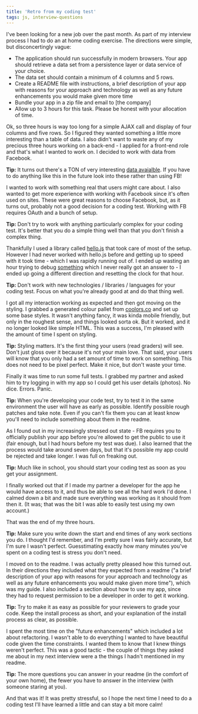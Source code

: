 ```yaml
---
title: 'Retro from my coding test'
tags: js, interview-questions
---
```


I've been looking for a new job over the past month. As part of my interview process I had to do an at home coding exercise. The directions were simple, but disconcertingly vague:

* The application should run successfully in modern browsers.
Your app should retrieve a data set from a persistence layer or data service of your choice.
* The data set should contain a minimum of 4 columns and 5 rows.
* Create a README file with instructions, a brief description of your app with reasons for your approach and technology as well as any future enhancements you would make given more time
* Bundle your app in a zip file and email to [the company]
* Allow up to 3 hours for this task. Please be honest with your allocation of time.

Ok, so three hours is way too long for a simple AJAX call and display of four columns and five rows. So I figured they wanted something a little more interesting than a table of data. I also didn't want to waste any of my precious three hours working on a back-end - I applied for a front-end role and that's what I wanted to work on. I decided to work with data from Facebook.

**Tip:** It turns out there's a TON of very interesting [data avaialble](https://www.reddit.com/r/datasets). If you have to do anything like this in the future look into these rather than using FB!

I wanted to work with something real that users might care about. I also wanted to get more experience with working with Facebook since it's often used on sites. These were great reasons to choose Facebook, but, as it turns out, probably not a good decision for a coding test. Working with FB requires OAuth and a bunch of setup.

**Tip:** Don't try to work with anything particularly complex for your coding test. It's better that you do a simple thing well than that you don't finish a complex thing.

Thankfully I used a library called [hello.js](http://adodson.com/hello.js/) that took care of most of the setup. However I had never worked with hello.js before and getting up to speed with it took time - which I was rapidly running out of. I ended up wasting an hour trying to debug [something](http://stackoverflow.com/questions/27729186/how-can-i-get-share-data-with-hello-js) which I never really got an answer to - I ended up going a different direction and resetting the clock for that hour.

**Tip:** Don't work with new technologies / libraries / languages for your coding test. Focus on what you're already good at and do that thing well.

I got all my interaction working as expected and then got moving on the styling. I grabbed a generated colour pallet from [coolors.co](http://coolors.co/) and set up some base styles. It wasn't anything fancy, it was kinda mobile friendly, but only in the roughest sense, and things looked sorta ok. But it worked, and it no longer looked like simple HTML. This was a success, I'm pleased with the amount of time I spent on styling.

**Tip:** Styling matters. It's the first thing your users (read graders) will see. Don't just gloss over it because it's not your main love. That said, your users will know that you only had a set amount of time to work on something. This does not need to be pixel perfect. Make it nice, but don't waste your time.

Finally it was time to run some full tests. I grabbed my partner and asked him to try logging in with my app so I could get his user details (photos). No dice. Errors. Panic.

**Tip:** When you're developing your code test, try to test it in the same environment the user will have as early as possible. Identify possible rough patches and take note. Even if you can't fix them you can at least know you'll need to include something about them in the readme.

As I found out in my increasingly stressed out state - FB requires you to officially publish your app before you're allowed to get the public to use it (fair enough, but I had hours before my test was due). I also learned that the process would take around seven days, but that it's possible my app could be rejected and take longer. I was full on freaking out.

**Tip:** Much like in school, you should start your coding test as soon as you get your assignment.

I finally worked out that if I made my partner a developer for the app he would have access to it, and thus be able to see all the hard work I'd done. I calmed down a bit and made sure everything was working as it should from then it. (It was; that was the bit I was able to easily test using my own account.)

That was the end of my three hours.

**Tip:** Make sure you write down the start and end times of any work sections you do. I thought I'd remember, and I'm pretty sure I was fairly accurate, but I'm sure I wasn't perfect. Guesstimating exactly how many minutes you've spent on a coding test is stress you don't need.

I moved on to the readme. I was actually pretty pleased how this turned out. In their directions they included what they expected from a readme ("a brief description of your app with reasons for your approach and technology as well as any future enhancements you would make given more time"), which was my guide. I also included a section about how to use my app, since they had to request permission to be a developer in order to get it working.

**Tip:** Try to make it as easy as possible for your reviewers to grade your code. Keep the install process as short, and your explanation of the install process as clear, as possible.

I spent the most time on the "future enhancements" which included a lot about refactoring. I wasn't able to do everything I wanted to have beautiful code given the time constraints. I wanted them to know that I knew things weren't perfect. This was a good tactic - the couple of things they asked me about in my next interview were a the things I hadn't mentioned in my readme.

**Tip:** The more questions you can answer in your readme (in the comfort of your own home), the fewer you have to answer in the interview (with someone staring at you).

And that was it! It was pretty stressful, so I hope the next time I need to do a coding test I'll have learned a little and can stay a bit more calm!